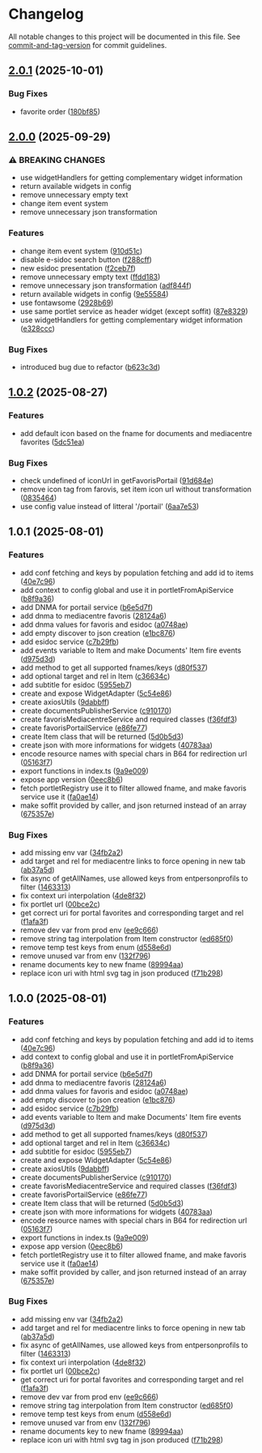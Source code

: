 # Changelog

All notable changes to this project will be documented in this file. See [commit-and-tag-version](https://github.com/absolute-version/commit-and-tag-version) for commit guidelines.

## [2.0.1](https://github.com/GIP-RECIA/widgets-to-endpoints-adapter/compare/widgets-to-endpoints-adapter/v2.0.0...widgets-to-endpoints-adapter/v2.0.1) (2025-10-01)


### Bug Fixes

* favorite order ([180bf85](https://github.com/GIP-RECIA/widgets-to-endpoints-adapter/commit/180bf8508ae76bb81fa9480cffee34a61ea9149d))

## [2.0.0](https://github.com/GIP-RECIA/widgets-to-endpoints-adapter/compare/widgets-to-endpoints-adapter/v1.0.2...widgets-to-endpoints-adapter/v2.0.0) (2025-09-29)


### ⚠ BREAKING CHANGES

* use widgetHandlers for getting complementary widget information
* return available widgets in config
* remove unnecessary empty text
* change item event system
* remove unnecessary json transformation

### Features

* change item event system ([910d51c](https://github.com/GIP-RECIA/widgets-to-endpoints-adapter/commit/910d51c1d43a2f9f6a9f1b23e6ce64df886bfb15))
* disable e-sidoc search button ([f288cff](https://github.com/GIP-RECIA/widgets-to-endpoints-adapter/commit/f288cff7e9d60f25f8fe3fb5d749eff92e211a89))
* new esidoc presentation ([f2ceb7f](https://github.com/GIP-RECIA/widgets-to-endpoints-adapter/commit/f2ceb7f463a018b8777fa7c62be8b6a5d6f2a94c))
* remove unnecessary empty text ([ffdd183](https://github.com/GIP-RECIA/widgets-to-endpoints-adapter/commit/ffdd1834d36a201a9019a923dea70627b790e1c1))
* remove unnecessary json transformation ([adf844f](https://github.com/GIP-RECIA/widgets-to-endpoints-adapter/commit/adf844f8b28b8d19c6c8b561f7f18f4df863281b))
* return available widgets in config ([9e55584](https://github.com/GIP-RECIA/widgets-to-endpoints-adapter/commit/9e555849f3664f54dc1111f908a020726bc483e3))
* use fontawsome ([2928b69](https://github.com/GIP-RECIA/widgets-to-endpoints-adapter/commit/2928b6943517e55caf98ce15a77cc2f04fbf828e))
* use same portlet service as header widget (except soffit) ([87e8329](https://github.com/GIP-RECIA/widgets-to-endpoints-adapter/commit/87e8329e53473a7a7193e537094585a4f2c9cfb9))
* use widgetHandlers for getting complementary widget information ([e328ccc](https://github.com/GIP-RECIA/widgets-to-endpoints-adapter/commit/e328cccd7c509eecde42f64ab20764435e9d9f95))


### Bug Fixes

* introduced bug due to refactor ([b623c3d](https://github.com/GIP-RECIA/widgets-to-endpoints-adapter/commit/b623c3d04a357073e6bc63ca851e42a1a30aa12e))

## [1.0.2](https://github.com/GIP-RECIA/widgets-to-endpoints-adapter/compare/widgets-to-endpoints-adapter/v1.0.1...widgets-to-endpoints-adapter/v1.0.2) (2025-08-27)


### Features

* add default icon based on the fname for documents and mediacentre favorites ([5dc51ea](https://github.com/GIP-RECIA/widgets-to-endpoints-adapter/commit/5dc51ea0f0dd4672f763e00b162fda730be0a428))


### Bug Fixes

* check undefined of iconUrl in getFavorisPortail ([91d684e](https://github.com/GIP-RECIA/widgets-to-endpoints-adapter/commit/91d684ebbd7247337d02eefc8883ce9949582d69))
* remove icon tag from farovis, set item icon url without transformation ([0835464](https://github.com/GIP-RECIA/widgets-to-endpoints-adapter/commit/0835464cfcc4539d2feb6093b42d125b6b871b86))
* use config value instead of litteral '/portail' ([6aa7e53](https://github.com/GIP-RECIA/widgets-to-endpoints-adapter/commit/6aa7e536e4119a300969e12a440ac2a2fff6387c))

## 1.0.1 (2025-08-01)


### Features

* add conf fetching and keys by population fetching and add id to items ([40e7c96](https://github.com/GIP-RECIA/widgets-to-endpoints-adapter/commit/40e7c96542488bc89a8b741fba0802b449e62848))
* add context to config global and use it in portletFromApiService ([b8f9a36](https://github.com/GIP-RECIA/widgets-to-endpoints-adapter/commit/b8f9a3678736dec8eef32b4346dba7f4b4759ebe))
* add DNMA for portail service ([b6e5d7f](https://github.com/GIP-RECIA/widgets-to-endpoints-adapter/commit/b6e5d7f0a4309414487f41f7544839957eb4b582))
* add dnma to mediacentre favoris ([28124a6](https://github.com/GIP-RECIA/widgets-to-endpoints-adapter/commit/28124a699f5f171b283a9fe4b9373332b8f021d9))
* add dnma values for favoris and esidoc ([a0748ae](https://github.com/GIP-RECIA/widgets-to-endpoints-adapter/commit/a0748ae8264e33ac51f618bd7f53992a634089fb))
* add empty discover to json creation ([e1bc876](https://github.com/GIP-RECIA/widgets-to-endpoints-adapter/commit/e1bc876cb9acf1b4a06b43c139d35ab9e448eaee))
* add esidoc service ([c7b29fb](https://github.com/GIP-RECIA/widgets-to-endpoints-adapter/commit/c7b29fb573bde6433bb76e1a6e17103f561ffa78))
* add events variable to Item and make Documents' Item fire events ([d975d3d](https://github.com/GIP-RECIA/widgets-to-endpoints-adapter/commit/d975d3d992bd6f8114dbd64bd1357f73327ee802))
* add method to get all supported fnames/keys ([d80f537](https://github.com/GIP-RECIA/widgets-to-endpoints-adapter/commit/d80f53769105a46c206466b00c5fe3175d6edc03))
* add optional target and rel in Item ([c36634c](https://github.com/GIP-RECIA/widgets-to-endpoints-adapter/commit/c36634ca49381a2b1cb6568aa1250db8b9e409f9))
* add subtitle for esidoc ([5955eb7](https://github.com/GIP-RECIA/widgets-to-endpoints-adapter/commit/5955eb77bd86be14fdb8a253e9bb6f0df79c8da7))
* create and expose WidgetAdapter ([5c54e86](https://github.com/GIP-RECIA/widgets-to-endpoints-adapter/commit/5c54e865023070c1942a83136c0df5dec9ab5aec))
* create axiosUtils ([9dabbff](https://github.com/GIP-RECIA/widgets-to-endpoints-adapter/commit/9dabbff20cb634d635d0f3a04b646c3c4529966d))
* create documentsPublisherService ([c910170](https://github.com/GIP-RECIA/widgets-to-endpoints-adapter/commit/c9101709ee474bcf1b99987343e950b5abea3e96))
* create favorisMediacentreService and required classes ([f36fdf3](https://github.com/GIP-RECIA/widgets-to-endpoints-adapter/commit/f36fdf38bf497fcbedd850de35f3fbb8f32e871f))
* create favorisPortailService ([e86fe77](https://github.com/GIP-RECIA/widgets-to-endpoints-adapter/commit/e86fe774f8271287cb3d1c8208f9bcddfc9474b8))
* create Item class that will be returned ([5d0b5d3](https://github.com/GIP-RECIA/widgets-to-endpoints-adapter/commit/5d0b5d31316170b0a4016ae43d3de7b8c0b761e7))
* create json with more informations for widgets ([40783aa](https://github.com/GIP-RECIA/widgets-to-endpoints-adapter/commit/40783aa31a89c4ce55f164a9c8cf066556220236))
* encode resource names with special chars in B64 for redirection url ([05163f7](https://github.com/GIP-RECIA/widgets-to-endpoints-adapter/commit/05163f71b4495e6d5c2bc8f00c2cd97618b313db))
* export functions in index.ts ([9a9e009](https://github.com/GIP-RECIA/widgets-to-endpoints-adapter/commit/9a9e009ce3ce105800f92ba7d718bf8a9fb7c346))
* expose app version ([0eec8b6](https://github.com/GIP-RECIA/widgets-to-endpoints-adapter/commit/0eec8b63d33aa03563e601799eeeae7ffd3fa154))
* fetch portletRegistry use it to filter allowed fname, and make favoris service use it ([fa0ae14](https://github.com/GIP-RECIA/widgets-to-endpoints-adapter/commit/fa0ae1451210449f29073f0853d41d190b68277b))
* make soffit provided by caller, and json returned instead of an array ([675357e](https://github.com/GIP-RECIA/widgets-to-endpoints-adapter/commit/675357e704b937882d92cffa1487127540911c25))


### Bug Fixes

* add missing env var ([34fb2a2](https://github.com/GIP-RECIA/widgets-to-endpoints-adapter/commit/34fb2a23e2b30d4044097be497546d3ed26fcb02))
* add target and rel for mediacentre links to force opening in new tab ([ab37a5d](https://github.com/GIP-RECIA/widgets-to-endpoints-adapter/commit/ab37a5dcd0f71a8390f278aef2fc4f63d240d4ca))
* fix async of getAllNames, use allowed keys from entpersonprofils to filter ([1463313](https://github.com/GIP-RECIA/widgets-to-endpoints-adapter/commit/146331306f3c3181f6ed755cdd1069c89a43b94a))
* fix context uri interpolation ([4de8f32](https://github.com/GIP-RECIA/widgets-to-endpoints-adapter/commit/4de8f32af415ae25653e8745abef6732952ea2e8))
* fix portlet url ([00bce2c](https://github.com/GIP-RECIA/widgets-to-endpoints-adapter/commit/00bce2c5f9a80f93b50de2450783393b1b70aec6))
* get correct uri for portal favorites and corresponding target and rel ([f1afa3f](https://github.com/GIP-RECIA/widgets-to-endpoints-adapter/commit/f1afa3fa234a88ddec1c8d9b3e4d0a35beb96abb))
* remove dev var from prod env ([ee9c666](https://github.com/GIP-RECIA/widgets-to-endpoints-adapter/commit/ee9c6663cffeeddca37751393bc60085701adb05))
* remove string tag interpolation from Item constructor ([ed685f0](https://github.com/GIP-RECIA/widgets-to-endpoints-adapter/commit/ed685f0b1f31a440f622d018ac09d3f93c8cb32f))
* remove temp test keys from enum ([d558e6d](https://github.com/GIP-RECIA/widgets-to-endpoints-adapter/commit/d558e6d9f7609032a6f2924415729cabe1a5f8c1))
* remove unused var from env ([132f796](https://github.com/GIP-RECIA/widgets-to-endpoints-adapter/commit/132f79627cb147850d1da52c2092a209e51828eb))
* rename documents key to new fname ([89994aa](https://github.com/GIP-RECIA/widgets-to-endpoints-adapter/commit/89994aaea012393bc8b11bbf2bb48bf992f89312))
* replace icon uri with html svg tag in json produced ([f71b298](https://github.com/GIP-RECIA/widgets-to-endpoints-adapter/commit/f71b298a34f263973f01fe7f6d31814243ca542a))

## 1.0.0 (2025-08-01)


### Features

* add conf fetching and keys by population fetching and add id to items ([40e7c96](https://github.com/GIP-RECIA/widgets-to-endpoints-adapter/commit/40e7c96542488bc89a8b741fba0802b449e62848))
* add context to config global and use it in portletFromApiService ([b8f9a36](https://github.com/GIP-RECIA/widgets-to-endpoints-adapter/commit/b8f9a3678736dec8eef32b4346dba7f4b4759ebe))
* add DNMA for portail service ([b6e5d7f](https://github.com/GIP-RECIA/widgets-to-endpoints-adapter/commit/b6e5d7f0a4309414487f41f7544839957eb4b582))
* add dnma to mediacentre favoris ([28124a6](https://github.com/GIP-RECIA/widgets-to-endpoints-adapter/commit/28124a699f5f171b283a9fe4b9373332b8f021d9))
* add dnma values for favoris and esidoc ([a0748ae](https://github.com/GIP-RECIA/widgets-to-endpoints-adapter/commit/a0748ae8264e33ac51f618bd7f53992a634089fb))
* add empty discover to json creation ([e1bc876](https://github.com/GIP-RECIA/widgets-to-endpoints-adapter/commit/e1bc876cb9acf1b4a06b43c139d35ab9e448eaee))
* add esidoc service ([c7b29fb](https://github.com/GIP-RECIA/widgets-to-endpoints-adapter/commit/c7b29fb573bde6433bb76e1a6e17103f561ffa78))
* add events variable to Item and make Documents' Item fire events ([d975d3d](https://github.com/GIP-RECIA/widgets-to-endpoints-adapter/commit/d975d3d992bd6f8114dbd64bd1357f73327ee802))
* add method to get all supported fnames/keys ([d80f537](https://github.com/GIP-RECIA/widgets-to-endpoints-adapter/commit/d80f53769105a46c206466b00c5fe3175d6edc03))
* add optional target and rel in Item ([c36634c](https://github.com/GIP-RECIA/widgets-to-endpoints-adapter/commit/c36634ca49381a2b1cb6568aa1250db8b9e409f9))
* add subtitle for esidoc ([5955eb7](https://github.com/GIP-RECIA/widgets-to-endpoints-adapter/commit/5955eb77bd86be14fdb8a253e9bb6f0df79c8da7))
* create and expose WidgetAdapter ([5c54e86](https://github.com/GIP-RECIA/widgets-to-endpoints-adapter/commit/5c54e865023070c1942a83136c0df5dec9ab5aec))
* create axiosUtils ([9dabbff](https://github.com/GIP-RECIA/widgets-to-endpoints-adapter/commit/9dabbff20cb634d635d0f3a04b646c3c4529966d))
* create documentsPublisherService ([c910170](https://github.com/GIP-RECIA/widgets-to-endpoints-adapter/commit/c9101709ee474bcf1b99987343e950b5abea3e96))
* create favorisMediacentreService and required classes ([f36fdf3](https://github.com/GIP-RECIA/widgets-to-endpoints-adapter/commit/f36fdf38bf497fcbedd850de35f3fbb8f32e871f))
* create favorisPortailService ([e86fe77](https://github.com/GIP-RECIA/widgets-to-endpoints-adapter/commit/e86fe774f8271287cb3d1c8208f9bcddfc9474b8))
* create Item class that will be returned ([5d0b5d3](https://github.com/GIP-RECIA/widgets-to-endpoints-adapter/commit/5d0b5d31316170b0a4016ae43d3de7b8c0b761e7))
* create json with more informations for widgets ([40783aa](https://github.com/GIP-RECIA/widgets-to-endpoints-adapter/commit/40783aa31a89c4ce55f164a9c8cf066556220236))
* encode resource names with special chars in B64 for redirection url ([05163f7](https://github.com/GIP-RECIA/widgets-to-endpoints-adapter/commit/05163f71b4495e6d5c2bc8f00c2cd97618b313db))
* export functions in index.ts ([9a9e009](https://github.com/GIP-RECIA/widgets-to-endpoints-adapter/commit/9a9e009ce3ce105800f92ba7d718bf8a9fb7c346))
* expose app version ([0eec8b6](https://github.com/GIP-RECIA/widgets-to-endpoints-adapter/commit/0eec8b63d33aa03563e601799eeeae7ffd3fa154))
* fetch portletRegistry use it to filter allowed fname, and make favoris service use it ([fa0ae14](https://github.com/GIP-RECIA/widgets-to-endpoints-adapter/commit/fa0ae1451210449f29073f0853d41d190b68277b))
* make soffit provided by caller, and json returned instead of an array ([675357e](https://github.com/GIP-RECIA/widgets-to-endpoints-adapter/commit/675357e704b937882d92cffa1487127540911c25))


### Bug Fixes

* add missing env var ([34fb2a2](https://github.com/GIP-RECIA/widgets-to-endpoints-adapter/commit/34fb2a23e2b30d4044097be497546d3ed26fcb02))
* add target and rel for mediacentre links to force opening in new tab ([ab37a5d](https://github.com/GIP-RECIA/widgets-to-endpoints-adapter/commit/ab37a5dcd0f71a8390f278aef2fc4f63d240d4ca))
* fix async of getAllNames, use allowed keys from entpersonprofils to filter ([1463313](https://github.com/GIP-RECIA/widgets-to-endpoints-adapter/commit/146331306f3c3181f6ed755cdd1069c89a43b94a))
* fix context uri interpolation ([4de8f32](https://github.com/GIP-RECIA/widgets-to-endpoints-adapter/commit/4de8f32af415ae25653e8745abef6732952ea2e8))
* fix portlet url ([00bce2c](https://github.com/GIP-RECIA/widgets-to-endpoints-adapter/commit/00bce2c5f9a80f93b50de2450783393b1b70aec6))
* get correct uri for portal favorites and corresponding target and rel ([f1afa3f](https://github.com/GIP-RECIA/widgets-to-endpoints-adapter/commit/f1afa3fa234a88ddec1c8d9b3e4d0a35beb96abb))
* remove dev var from prod env ([ee9c666](https://github.com/GIP-RECIA/widgets-to-endpoints-adapter/commit/ee9c6663cffeeddca37751393bc60085701adb05))
* remove string tag interpolation from Item constructor ([ed685f0](https://github.com/GIP-RECIA/widgets-to-endpoints-adapter/commit/ed685f0b1f31a440f622d018ac09d3f93c8cb32f))
* remove temp test keys from enum ([d558e6d](https://github.com/GIP-RECIA/widgets-to-endpoints-adapter/commit/d558e6d9f7609032a6f2924415729cabe1a5f8c1))
* remove unused var from env ([132f796](https://github.com/GIP-RECIA/widgets-to-endpoints-adapter/commit/132f79627cb147850d1da52c2092a209e51828eb))
* rename documents key to new fname ([89994aa](https://github.com/GIP-RECIA/widgets-to-endpoints-adapter/commit/89994aaea012393bc8b11bbf2bb48bf992f89312))
* replace icon uri with html svg tag in json produced ([f71b298](https://github.com/GIP-RECIA/widgets-to-endpoints-adapter/commit/f71b298a34f263973f01fe7f6d31814243ca542a))
